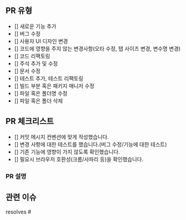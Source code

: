 ## PR 유형

- [] 새로운 기능 추가
- [] 버그 수정
- [] 사용자 UI 디자인 변경
- [] 코드에 영향을 주지 않는 변경사항(오타 수정, 탭 사이즈 변경, 변수명 변경)
- [] 코드 리팩토링
- [] 주석 추가 및 수정
- [] 문서 수정
- [] 테스트 추가, 테스트 리팩토링
- [] 빌드 부분 혹은 패키지 매니저 수정
- [] 파일 혹은 폴더명 수정
- [] 파일 혹은 폴더 삭제

## PR 체크리스트

- [] 커밋 메시지 컨벤션에 맞게 작성했습니다.
- [] 변경 사항에 대한 테스트를 했습니다.(버그 수정/기능에 대한 테스트)
- [] 기존 기능에 영향이 가지 않도록 확인했습니다.
- [] 필요시 브라우저 호환성(크롬/사파리 등)을 확인했습니다.

### PR 설명

<!--변경된 기능, 이유, 추가 정보 등을 작성해주세요. -->

## 관련 이슈

resolves #
